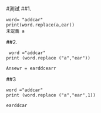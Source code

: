 #測試
##1.
```
word= "addcar"
print(word.replace(a,ear))
未定義 a
```
##2.
```
 word ="addcar"
print (word.replace ("a","ear"))
```
```
Ansewr = earddcearr
```
##3
```
word ="addcar"
print (word.replace ("a","ear",1))
```
```
earddcar
```
